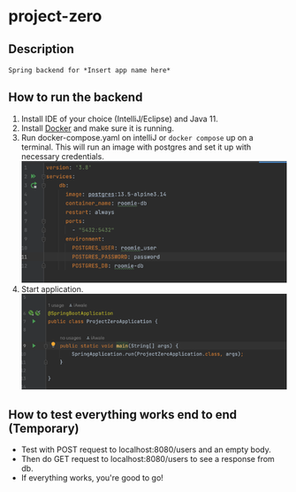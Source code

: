 # project-zero

## Description
    Spring backend for *Insert app name here* 

## How to run the backend
1. Install IDE of your choice (IntelliJ/Eclipse) and Java 11. 
2. Install [Docker](https://docs.docker.com/get-docker/) and make sure it is running.
3. Run docker-compose.yaml on intelliJ or `docker compose` up on a terminal. This will run an image with postgres and set it up with necessary credentials.<br>
![img_1.png](img_1.png)
4. Start application. <br>
![img.png](img.png)

## How to test everything works end to end (Temporary)
- Test with POST request to localhost:8080/users and an empty body. 
- Then do GET request to localhost:8080/users to see a response from db.
- If everything works, you're good to go!